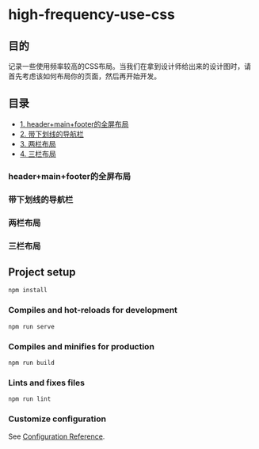 # high-frequency-use-css
## 目的

记录一些使用频率较高的CSS布局。当我们在拿到设计师给出来的设计图时，请首先考虑该如何布局你的页面，然后再开始开发。

## 目录
- [1. header+main+footer的全屏布局](#1-header+main+footer的全屏布局)
- [2. 带下划线的导航栏](#2-带下划线的导航栏)
- [3. 两栏布局](#3-两栏布局)
- [4. 三栏布局](#4-三栏布局)



### header+main+footer的全屏布局

### 带下划线的导航栏

### 两栏布局

### 三栏布局

## Project setup
```
npm install
```

### Compiles and hot-reloads for development
```
npm run serve
```

### Compiles and minifies for production
```
npm run build
```

### Lints and fixes files
```
npm run lint
```

### Customize configuration
See [Configuration Reference](https://cli.vuejs.org/config/).
